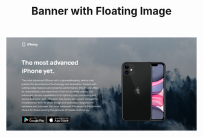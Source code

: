 <h1 align = "center"> Banner with Floating Image </h1>
<br><br>


<img src="/Banner with Floating Image/assets/demo.png" />

